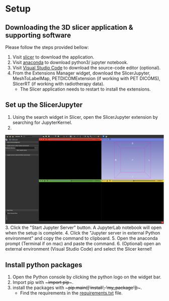 
# Setup

## Downloading the 3D slicer application & supporting software

Please follow the steps provided bellow:
1. Visit [slicer](https://download.slicer.org) to download the application.
2. Visit [anaconda](https://www.anaconda.com/download) to download python3/ jupyter notebook.
3. Visit [Visual Studio Code](https://code.visualstudio.com/Download) to download the source-code editor (optional).
4. From the Extensions Manager widget, download the SlicerJupyter, MeshToLabelMap, PETDICOMExtension (if working with PET DICOMS), SlicerRT (if working with radiotherapy data).
    - The Slicer application needs to restart to install the extensions.

## Set up the SlicerJupyter

1. Using the search widget in Slicer, open the SlicerJupyter extension by searching for JupyterKernel.
2. 
![The Slicer application on the SlicerJupyter Modules!](/images/SlicerJupyterScreenCapture.png)
3. Click the "Start Jupyter Server" button. A JupyterLab notebook will open when the setup is complete.
4. Click the "Jupyter server in external Python environment" and copy the command to clipboard.
5. Open the anaconda prompt (Terminal if on mac) and paste the command.
6. (Optional) open an external environment (Visual Studio Code) and select the Slicer kernel!

## Install python packages

1. Open the Python console by clicking the python logo on the widget bar.
2. Import pip with ~~~import pip~~~.
3. install the packages with ~~~pip.main(['install', 'my_package'])~~~.
    - Find the requirements in the [requirements.txt](/requirements.txt) file.

